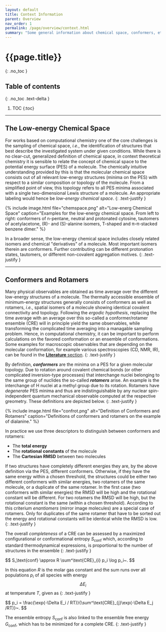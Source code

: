 ```yaml
---
layout: default
title: Context Information
parent: Overview
nav_order: 1
permalink: /page/overview/context.html
summary: "Some general information about chemical space, conformers, etc."
---
```


# {{page.title}}
{: .no_toc }

## Table of contents
{: .no_toc .text-delta }

1. TOC
{:toc}

---


## The Low-energy Chemical Space

For works based on computational chemistry one of the core challenges is the sampling of chemical space, *i.e.*, the identification of structures that best describe the investigated system under given conditions.
While there is no clear-cut, generalized definition of chemical space, in context theoretical chemistry it is sensible to relate the concept of chemical space to the potential energy surface (PES) of a molecule. 
The chemically intuitive understanding provided by this is that the molecular chemical space
consists out of all relevant low-energy structures (minima on the PES) with respect to a 
similar composition or topology of the molecule. 
From a simplified point of view, this topology refers to all PES minima associated with a single two-dimensional Lewis structure of a molecule.
An appropriate labeling would hence be *low-energy chemical space*.
{: .text-justify }

{% include image.html file="chemspace.png" alt="Low-energ Chemical Space" caption="Examples for the low-energy chemical space. From left to right: conformers of n-pentane, neutral and protonated cytosine, tautomers of acetylacetone, (R)- and (S)-alanine isomers, T-shaped and π–π-stacked benzene dimer." %}

In a broader sense, the low-energy chemical space includes closely related isomers and chemical "derivatives" of a molecule.
Most important isomers therein are conformers.
Further contributing can be different protonation states, tautomers, or different non-covalent aggregation motives.
{: .text-justify }


---

## Conformers and Rotamers

Many physical observables are obtained as time average over the different low-energy structures of a molecule.
The thermally accessible ensemble of minimum-energy structures generally consists 
of conformers as well as rotamers, *i.e.*, spatial isomers of a molecule showing identical covalent connectivity and topology.
Following the *ergodic hypothesis*, replacing the time average with an average over this
so-called a conformer/rotamer ensemble (CRE) will in principle yield the same observables,
while transforming the complicated time averaging into a managable sampling problem. 
Hence, in computational chemistry, it can be important to perform calculations on the favored conformation or an ensemble of conformations. 
Some examples for macroscopic observables that are depending on the molecular conformation, 
for example various spectroscopies (CD, NMR, IR), can be found in the 
[**Literature** section]({{site.baseurl}}/page/about/literature.html).
{: .text-justify }


By definition, **_conformers_** are the minima on a PES for a given molecular topology.
Due to rotation around covalent chemical bonds (or other complicated inversion-type processes)
that interchange nuclei belonging to the same group of nuclides the so-called **_rotamers_** arise.
An example is the interchange of H nuclei at a methyl group due to its rotation.
Rotamers have *degenerate* PES minima and thus are indistinguishable by any nuclear spin-independent
quantum mechanical observable computed at the respective greometry.
These definitions are depicted below.
{: .text-justify }

{% include image.html file="confrot.png" alt="Definition of Conformers and Rotamers" caption="Definitions of conformers and rotamers on the example of dialanine." %}

In practice we use three descriptors to distinguish between conformers and rotamers: 
- The **total energy**
- The **rotational constants** of the molecule
- The **Cartesian RMSD** between two molecules
 
If two structures have completely different energies they are, by the above definition via the PES, different conformers.
Otherwise, if they have the same energy within a chosen threshold, the structures could be either
two different conformers with similar energies, two rotamers of the same molecule, or 
a duplicate of the same rotamer. 
In the first case (two conformers with similar energies) the RMSD will be high and the rotational    constant will be different. 
For two rotamers the RMSD will be high, but the rotational constant is the same (within a chosen     threshold). 
According to this criterium *enantiomers* (mirror image molecules) are a special case of rotamers.   Only for duplicates of the same rotamer that have to be sorted out the energy and rotational         constants will be identical while the RMSD is low.
{: .text-justify }

The overall *completeness* of a CRE can be assessed by a maximized configurational or conformational entropy *S*<sub>conf</sub> which, according to standard thermodynamical expressions, is proportional to the number of structures in the ensemble
{: .text-justify }

\$$
   S_\text{conf} \approx R \sum^\text{CRE}_{i} p_i \log p_i~.
$$

In this equation *R* is the molar gas constant and the sum runs over all populations *p*<sub>*i*</sub> of all species with energy $$\Delta E_i$$ at temperature *T*, given as
{: .text-justify }

\$$
   p_i = \frac{\exp(-\Delta E_i / RT)}{\sum^\text{CRE}_{j}\exp(-\Delta E_j /RT)}~.
$$

The ensemble entropy *S*<sub>conf</sub> is also linked to the ensemble free energy *G*<sub>conf</sub>, which has to be minimized for a complete CRE.
{: .text-justify }





